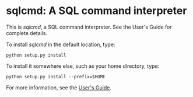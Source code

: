 # sqlcmd: A SQL command interpreter

This is _sqlcmd_, a SQL command interpreter. See the User's Guide for complete details.

To install _sqlcmd_ in the default location, type:

    python setup.py install

To install it somewhere else, such as your home directory, type:

    python setup.py install --prefix=$HOME

For more information, see the [User's Guide][].

[User's Guide]: https://github.com/bmc/sqlcmd/blob/master/doc/users_guide.rst
